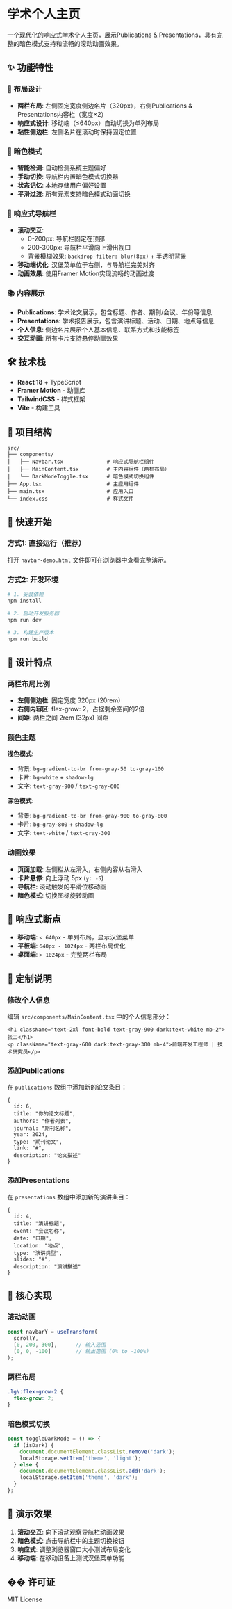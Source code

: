 # 学术个人主页

一个现代化的响应式学术个人主页，展示Publications & Presentations，具有完整的暗色模式支持和流畅的滚动动画效果。

## ✨ 功能特性

### 🎯 布局设计
- **两栏布局**: 左侧固定宽度侧边名片（320px），右侧Publications & Presentations内容栏（宽度×2）
- **响应式设计**: 移动端（≤640px）自动切换为单列布局
- **粘性侧边栏**: 左侧名片在滚动时保持固定位置

### 🌙 暗色模式
- **智能检测**: 自动检测系统主题偏好
- **手动切换**: 导航栏内置暗色模式切换器
- **状态记忆**: 本地存储用户偏好设置
- **平滑过渡**: 所有元素支持暗色模式动画切换

### 📱 响应式导航栏
- **滚动交互**: 
  - 0-200px: 导航栏固定在顶部
  - 200-300px: 导航栏平滑向上滑出视口
  - 背景模糊效果: `backdrop-filter: blur(8px)` + 半透明背景
- **移动端优化**: 汉堡菜单位于右侧，与导航栏完美对齐
- **动画效果**: 使用Framer Motion实现流畅的动画过渡

### 📚 内容展示
- **Publications**: 学术论文展示，包含标题、作者、期刊/会议、年份等信息
- **Presentations**: 学术报告展示，包含演讲标题、活动、日期、地点等信息
- **个人信息**: 侧边名片展示个人基本信息、联系方式和技能标签
- **交互动画**: 所有卡片支持悬停动画效果

## 🛠️ 技术栈

- **React 18** + TypeScript
- **Framer Motion** - 动画库
- **TailwindCSS** - 样式框架
- **Vite** - 构建工具

## 📁 项目结构

```
src/
├── components/
│   ├── Navbar.tsx              # 响应式导航栏组件
│   ├── MainContent.tsx         # 主内容组件（两栏布局）
│   └── DarkModeToggle.tsx      # 暗色模式切换组件
├── App.tsx                     # 主应用组件
├── main.tsx                    # 应用入口
└── index.css                   # 样式文件
```

## 🚀 快速开始

### 方式1: 直接运行（推荐）
打开 `navbar-demo.html` 文件即可在浏览器中查看完整演示。

### 方式2: 开发环境
```bash
# 1. 安装依赖
npm install

# 2. 启动开发服务器
npm run dev

# 3. 构建生产版本
npm run build
```

## 🎨 设计特点

### 两栏布局比例
- **左侧侧边栏**: 固定宽度 320px (20rem)
- **右侧内容区**: flex-grow: 2，占据剩余空间的2倍
- **间距**: 两栏之间 2rem (32px) 间距

### 颜色主题
**浅色模式**:
- 背景: `bg-gradient-to-br from-gray-50 to-gray-100`
- 卡片: `bg-white` + `shadow-lg`
- 文字: `text-gray-900` / `text-gray-600`

**深色模式**:
- 背景: `bg-gradient-to-br from-gray-900 to-gray-800`
- 卡片: `bg-gray-800` + `shadow-lg`
- 文字: `text-white` / `text-gray-300`

### 动画效果
- **页面加载**: 左侧栏从左滑入，右侧内容从右滑入
- **卡片悬停**: 向上浮动 5px (`y: -5`)
- **导航栏**: 滚动触发的平滑位移动画
- **暗色模式**: 切换图标旋转动画

## 📱 响应式断点

- **移动端**: `< 640px` - 单列布局，显示汉堡菜单
- **平板端**: `640px - 1024px` - 两栏布局优化
- **桌面端**: `> 1024px` - 完整两栏布局

## 🌟 定制说明

### 修改个人信息
编辑 `src/components/MainContent.tsx` 中的个人信息部分：
```tsx
<h1 className="text-2xl font-bold text-gray-900 dark:text-white mb-2">张三</h1>
<p className="text-gray-600 dark:text-gray-300 mb-4">前端开发工程师 | 技术研究员</p>
```

### 添加Publications
在 `publications` 数组中添加新的论文条目：
```tsx
{
  id: 6,
  title: "你的论文标题",
  authors: "作者列表",
  journal: "期刊名称",
  year: 2024,
  type: "期刊论文",
  link: "#",
  description: "论文描述"
}
```

### 添加Presentations
在 `presentations` 数组中添加新的演讲条目：
```tsx
{
  id: 4,
  title: "演讲标题",
  event: "会议名称",
  date: "日期",
  location: "地点",
  type: "演讲类型",
  slides: "#",
  description: "演讲描述"
}
```

## 🎯 核心实现

### 滚动动画
```typescript
const navbarY = useTransform(
  scrollY,
  [0, 200, 300],      // 输入范围
  [0, 0, -100]        // 输出范围 (0% to -100%)
);
```

### 两栏布局
```css
.lg\:flex-grow-2 {
  flex-grow: 2;
}
```

### 暗色模式切换
```typescript
const toggleDarkMode = () => {
  if (isDark) {
    document.documentElement.classList.remove('dark');
    localStorage.setItem('theme', 'light');
  } else {
    document.documentElement.classList.add('dark');
    localStorage.setItem('theme', 'dark');
  }
};
```

## 🎈 演示效果

1. **滚动交互**: 向下滚动观察导航栏动画效果
2. **暗色模式**: 点击导航栏中的主题切换按钮
3. **响应式**: 调整浏览器窗口大小测试布局变化
4. **移动端**: 在移动设备上测试汉堡菜单功能

## �� 许可证

MIT License 